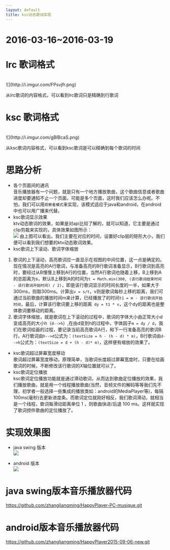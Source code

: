 ```yaml
---
layout: default
title: ksc动态歌词实现
---
```

# 2016-03-16~2016-03-19 #

# lrc 歌词格式 #
<br>
![](http://i.imgur.com/FPsvjfr.png)

从lrc歌词的内容格式，可以看到lrc歌词只是精确到行歌词

# ksc 歌词格式 #
<br>
![](http://i.imgur.com/gBIBcaS.png)

从ksc歌词内容格式，可以看到ksc歌词是可以精确到每个歌词的时间

# 思路分析 #
- 各个页面间的通讯<br>
音乐播放器有一个问题，就是只有一个地方播放歌曲，这个歌曲信息或者歌曲进度却要通知不止一个页面，可能是多个页面，这时我们应该怎么办呢。不怕，我们可以用`观察者模式`来实现，该模式适应于java和android，在android中也可以用广播来代替。
- ksc歌词显示效果<br>
ktv动态歌词的效果，如果是对api比较了解的，就可以知道，它主要是通过clip剪裁来实现的，具体效果如图所示：<br>
![](http://i.imgur.com/h5CD2gm.png)
由上图可以看出，我们主要在对应的时间，设置好clip层的矩形大小，我们便可以看到我们想要的ktv动态歌词效果。
- ksc歌词上下滚动、歌词字体缩放<br>
1. 歌词的上下滚动，高亮歌词应一直显示在视图的中间位置，这一点是确定的。现在情况是高亮的A行歌词，与准备高亮的B行歌词准备显示，B行歌词到高亮时，要经过从B慢慢上移到A行的位置，当然A行歌词也随着上移，B上移到A的总距离为s，默认B上移到A的时间为`t = Math.min(300, (该行歌词结束时间 - 该行歌词开始时间) / 2)`，即是该行歌词显示的时间长度的一半，如果大于300ms，则取300ms。计算出`v = s/t`，v则是歌词每秒上移的距离，我们可通过当前歌曲的播放时间m来计算，已经播放了的时间`t1 = m - 该行歌词开始时间`，最后，计算该行歌词要上移的距离` dy = t1 * v`，这个dy的距离也是整体歌词要移动的距离。
2. 歌词字体缩放，就是歌词在上下滚动的过程中，歌词的字体大小由正常大小d变成高亮的大小h（`d-->h`）,在由d变到h的过程中，字体因子`m = dy / d`，我们在歌词绘画的过程，要记录当前高亮歌词A行，和下一行准备高亮的歌词B行，A行歌词由`h-->d`公式为：`(textSize = h - (h - d) * m)`，B行歌词由`d-->h`公式为：`(textSize = d + (h - d)* m)`，这样便有缩放的效果了。
- ksc歌词超过屏幕宽度移动<br>
歌词超过屏幕宽度移动，原理简单，当歌词长度超过屏幕宽度时，只要在绘画歌词的时候，不断修改该行歌词的X轴位置就可以了。
- ksc歌词定位播放<br>
ksc歌词定位播放功能就是通过滑动歌词，从而达到歌曲定位播放的效果，我们播放歌曲，就是用一个线程播放歌曲(当然，音频文件的解码等等我们先不理，初学者一般选择一些集成的播放类如：android的MediaPlayer等)，每隔100ms(毫秒)去更新进度条。而歌词定位就刚好相反，我们歌词滑动，就相当是一个线程，歌词每滑动距离单位 1 ，则歌曲快进/后退 100 ms。这样就实现了歌词控件歌曲的定位播放了。

# 实现效果图 #
- java swing 版本<br>
![](http://i.imgur.com/Yy1gJts.png)

- android 版本<br>
![](http://i.imgur.com/M4A1oCu.png)

# java swing版本音乐播放器代码 #
https://github.com/zhangliangming/HappyPlayer-PC-musique.git
# android版本音乐播放器代码 #
https://github.com/zhangliangming/HappyPlayer2015-09-06-new.git
